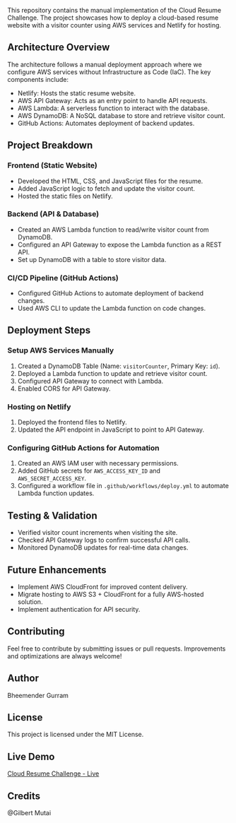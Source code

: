 This repository contains the manual implementation of the Cloud Resume Challenge. The project showcases how to deploy a cloud-based resume website with a visitor counter using AWS services and Netlify for hosting.

## Architecture Overview

The architecture follows a manual deployment approach where we configure AWS services without Infrastructure as Code (IaC). The key components include:

- Netlify: Hosts the static resume website.
- AWS API Gateway: Acts as an entry point to handle API requests.
- AWS Lambda: A serverless function to interact with the database.
- AWS DynamoDB: A NoSQL database to store and retrieve visitor count.
- GitHub Actions: Automates deployment of backend updates.

## Project Breakdown

### Frontend (Static Website)

- Developed the HTML, CSS, and JavaScript files for the resume.
- Added JavaScript logic to fetch and update the visitor count.
- Hosted the static files on Netlify.

### Backend (API & Database)

- Created an AWS Lambda function to read/write visitor count from DynamoDB.
- Configured an API Gateway to expose the Lambda function as a REST API.
- Set up DynamoDB with a table to store visitor data.

### CI/CD Pipeline (GitHub Actions)

- Configured GitHub Actions to automate deployment of backend changes.
- Used AWS CLI to update the Lambda function on code changes.

## Deployment Steps

### Setup AWS Services Manually

1. Created a DynamoDB Table (Name: `visitorCounter`, Primary Key: `id`).
2. Deployed a Lambda function to update and retrieve visitor count.
3. Configured API Gateway to connect with Lambda.
4. Enabled CORS for API Gateway.

### Hosting on Netlify

1. Deployed the frontend files to Netlify.
2. Updated the API endpoint in JavaScript to point to API Gateway.

### Configuring GitHub Actions for Automation

1. Created an AWS IAM user with necessary permissions.
2. Added GitHub secrets for `AWS_ACCESS_KEY_ID` and `AWS_SECRET_ACCESS_KEY`.
3. Configured a workflow file in `.github/workflows/deploy.yml` to automate Lambda function updates.

## Testing & Validation

- Verified visitor count increments when visiting the site.
- Checked API Gateway logs to confirm successful API calls.
- Monitored DynamoDB updates for real-time data changes.

## Future Enhancements

- Implement AWS CloudFront for improved content delivery.
- Migrate hosting to AWS S3 + CloudFront for a fully AWS-hosted solution.
- Implement authentication for API security.

## Contributing

Feel free to contribute by submitting issues or pull requests. Improvements and optimizations are always welcome!

## Author

Bheemender Gurram

## License

This project is licensed under the MIT License.

## Live Demo

[Cloud Resume Challenge - Live](https://cloudresumewithbheem.netlify.app/)

## Credits

@Gilbert Mutai
